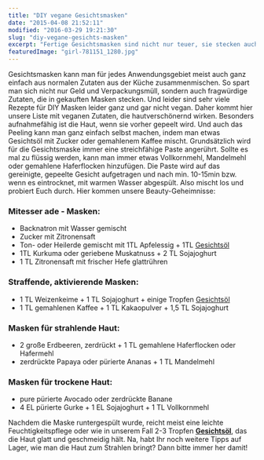 ```yaml
---
title: "DIY vegane Gesichtsmasken"
date: "2015-04-08 21:52:11"
modified: "2016-03-29 19:21:30"
slug: "diy-vegane-gesichts-masken"
excerpt: "Fertige Gesichtsmasken sind nicht nur teuer, sie stecken auch voller Konservierungsstoffe. Wir schwören auf selbstgerührte, frische Masken!"
featuredImage: "girl-781151_1280.jpg"
---
```


Gesichtsmasken kann man für jedes Anwendungsgebiet meist auch ganz einfach aus normalen Zutaten aus der Küche zusammenmischen. So spart man sich nicht nur Geld und Verpackungsmüll, sondern auch fragwürdige Zutaten, die in gekauften Masken stecken. Und leider sind sehr viele Rezepte für DIY Masken leider ganz und gar nicht vegan. Daher kommt hier unsere Liste mit veganen Zutaten, die hautverschönernd wirken. Besonders aufnahmefähig ist die Haut, wenn sie vorher gepeelt wird. Und auch das Peeling kann man ganz einfach selbst machen, indem man etwas Gesichtsöl mit Zucker oder gemahlenem Kaffee mischt. Grundsätzlich wird für die Gesichtsmaske immer eine streichfähige Paste angerührt. Sollte es mal zu flüssig werden, kann man immer etwas Vollkornmehl, Mandelmehl oder gemahlene Haferflocken hinzufügen. Die Paste wird auf das gereinigte, gepeelte Gesicht aufgetragen und nach min. 10-15min bzw. wenn es eintrocknet, mit warmen Wasser abgespült. Also mischt los und probiert Euch durch. Hier kommen unsere Beauty-Geheimnisse:

### Mitesser ade - Masken:

*   Backnatron mit Wasser gemischt
*   Zucker mit Zitronensaft
*   Ton- oder Heilerde gemischt mit 1TL Apfelessig + 1TL [Gesichtsöl](http://www.pureskinfood.de/collections/beauty-oele)
*   1TL Kurkuma oder geriebene Muskatnuss + 2 TL Sojajoghurt
*   1 TL Zitronensaft mit frischer Hefe glattrühren

### Straffende, aktivierende Masken:

*   1 TL Weizenkeime + 1 TL Sojajoghurt + einige Tropfen [Gesichtsöl](http://www.pureskinfood.de/collections/beauty-oele)
*   1 TL gemahlenen Kaffee + 1 TL Kakaopulver + 1,5 TL Sojajoghurt

### Masken für strahlende Haut:

*   2 große Erdbeeren, zerdrückt + 1 TL gemahlene Haferflocken oder Hafermehl
*   zerdrückte Papaya oder pürierte Ananas + 1 TL Mandelmehl

### Masken für trockene Haut:

*   pure pürierte Avocado oder zerdrückte Banane
*   4 EL pürierte Gurke + 1 EL Sojajoghurt + 1 TL Vollkornmehl

Nachdem die Maske runtergespült wurde, reicht meist eine leichte Feuchtigkeitspflege oder wie in unserem Fall 2-3 Tropfen [**Gesichtsöl**](http://www.pureskinfood.de/collections/beauty-oele), das die Haut glatt und geschmeidig hält. Na, habt Ihr noch weitere Tipps auf Lager, wie man die Haut zum Strahlen bringt? Dann bitte immer her damit!